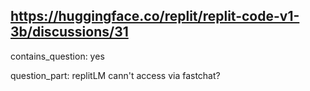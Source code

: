## https://huggingface.co/replit/replit-code-v1-3b/discussions/31

contains_question: yes

question_part: replitLM cann't access via fastchat?